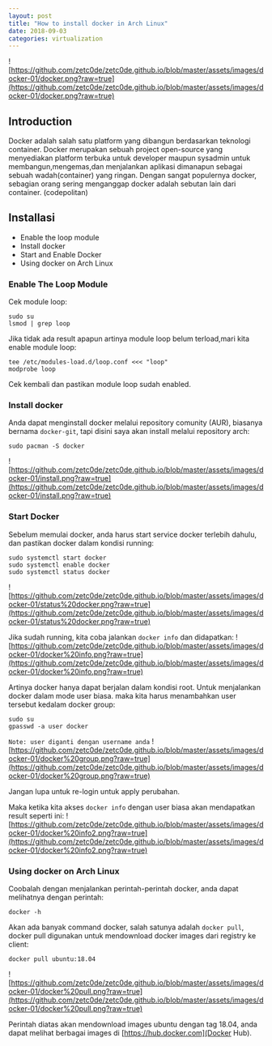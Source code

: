 ```yaml
---
layout: post
title: "How to install docker in Arch Linux"
date: 2018-09-03
categories: virtualization
---
```

![https://github.com/zetc0de/zetc0de.github.io/blob/master/assets/images/docker-01/docker.png?raw=true](https://github.com/zetc0de/zetc0de.github.io/blob/master/assets/images/docker-01/docker.png?raw=true)

## Introduction

Docker adalah salah satu platform yang dibangun berdasarkan teknologi container. Docker merupakan sebuah project open-source yang menyediakan platform terbuka untuk developer maupun sysadmin untuk membangun,mengemas,dan menjalankan aplikasi dimanapun sebagai sebuah wadah(container) yang ringan. Dengan sangat populernya docker, sebagian orang sering menganggap docker adalah sebutan lain dari container. (codepolitan)

## Installasi
- Enable the loop module
- Install docker
- Start and Enable Docker
- Using docker on Arch Linux

### Enable The Loop Module
Cek module loop:
```
sudo su
lsmod | grep loop
```
Jika tidak ada result apapun artinya module loop belum terload,mari kita enable module loop:
```
tee /etc/modules-load.d/loop.conf <<< "loop"
modprobe loop
```

Cek kembali dan pastikan module loop sudah enabled.

### Install docker
Anda dapat menginstall docker melalui repository comunity (AUR), biasanya bernama `docker-git`, tapi disini saya akan install melalui repository arch:
```
sudo pacman -S docker
```
![https://github.com/zetc0de/zetc0de.github.io/blob/master/assets/images/docker-01/install.png?raw=true](https://github.com/zetc0de/zetc0de.github.io/blob/master/assets/images/docker-01/install.png?raw=true)

### Start Docker
Sebelum memulai docker, anda harus start service docker terlebih dahulu, dan pastikan docker dalam kondisi running:
```
sudo systemctl start docker
sudo systemctl enable docker
sudo systemctl status docker
```
![https://github.com/zetc0de/zetc0de.github.io/blob/master/assets/images/docker-01/status%20docker.png?raw=true](https://github.com/zetc0de/zetc0de.github.io/blob/master/assets/images/docker-01/status%20docker.png?raw=true)

Jika sudah running, kita coba jalankan `docker info` dan didapatkan:
![https://github.com/zetc0de/zetc0de.github.io/blob/master/assets/images/docker-01/docker%20info.png?raw=true](https://github.com/zetc0de/zetc0de.github.io/blob/master/assets/images/docker-01/docker%20info.png?raw=true)

Artinya docker hanya dapat berjalan dalam kondisi root. Untuk menjalankan docker dalam mode user biasa. maka kita harus menambahkan user tersebut kedalam docker group:
```
sudo su
gpasswd -a user docker
```
`Note: user diganti dengan username anda`
![https://github.com/zetc0de/zetc0de.github.io/blob/master/assets/images/docker-01/docker%20group.png?raw=true](https://github.com/zetc0de/zetc0de.github.io/blob/master/assets/images/docker-01/docker%20group.png?raw=true)

Jangan lupa untuk re-login untuk apply perubahan.

Maka ketika kita akses `docker info` dengan user biasa akan mendapatkan result seperti ini:
![https://github.com/zetc0de/zetc0de.github.io/blob/master/assets/images/docker-01/docker%20info2.png?raw=true](https://github.com/zetc0de/zetc0de.github.io/blob/master/assets/images/docker-01/docker%20info2.png?raw=true)

### Using docker on Arch Linux
Coobalah dengan menjalankan perintah-perintah docker, anda dapat melihatnya dengan perintah:
```
docker -h
```
Akan ada banyak command docker, salah satunya adalah `docker pull`, docker pull digunakan untuk mendownload docker images dari registry ke client:
```
docker pull ubuntu:18.04
```
![https://github.com/zetc0de/zetc0de.github.io/blob/master/assets/images/docker-01/docker%20pull.png?raw=true](https://github.com/zetc0de/zetc0de.github.io/blob/master/assets/images/docker-01/docker%20pull.png?raw=true)

Perintah diatas akan mendownload images ubuntu dengan tag 18.04, anda dapat melihat berbagai images di [https://hub.docker.com](Docker Hub).



